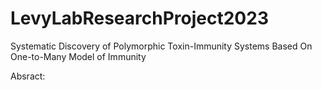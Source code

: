 # LevyLabResearchProject2023
Systematic Discovery of Polymorphic Toxin-Immunity Systems Based On One-to-Many Model of Immunity

Absract:
